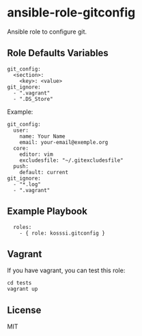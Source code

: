 # ansible-role-gitconfig

Ansible role to configure git.

## Role Defaults Variables

    git_config:
      <section>:
        <key>: <value>
    git_ignore:
      - ".vagrant"
      - ".DS_Store"

Example:

    git_config:
      user:
        name: Your Name
        email: your-email@exemple.org
      core:
        editor: vim
        excludesfile: "~/.gitexcludesfile"
      push:
        default: current
    git_ignore:
      - "*.log"
      - ".vagrant"

## Example Playbook

      roles:
        - { role: kosssi.gitconfig }

## Vagrant

If you have vagrant, you can test this role:

    cd tests
    vagrant up

## License

MIT
